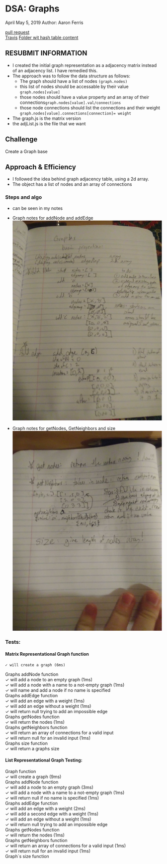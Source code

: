 
# DSA: Graphs
April May 5, 2019
Author: Aaron Ferris    
  
[pull request](https://github.com/abferris/data-structures-and-algorithms/pull/56)  
[Travis](https://travis-ci.com/abferris/data-structures-and-algorithms)
[Folder wit hash table content](https://github.com/abferris/data-structures-and-algorithms/graphs/graphbase/)

## RESUBMIT INFORMATION
* I created the initial graph representation as a adjacency matrix instead of an adjacency list. I have remedied this.
* The approach was to follow the data structure as follows:
  * The graph should have a list of nodes `(graph.nodes)`
  * this list of nodes should be accessable by their value `graph.nodes[value]`
  * those nodes should have a value property and an array of their connections`graph.nodes[value].val/connections`
  * those node connections should list the connections and their weight `graph.nodes[value].connections[connection]= weight`
* The graph.js is the matrix version
* the adjList.js is the file that we want


## Challenge
Create a Graph base
## Approach & Efficiency
* I followed the idea behind graph adjacency table, using a 2d array.  
* The object has a list of nodes and an array of connections


### Steps and algo
* can be seen in my notes
* Graph notes for addNode and addEdge
![Graph notes for addNode, addEdge](./graphs1.jpg)  
  
* Graph notes for getNodes, GetNeighbors and size
![Graph notes for getNodes, GetNeighbors and size](./graphs2.jpg)

### Tests: 
#### Matrix Representational Graph function  
    ✓ will create a graph (6ms)  
  Graphs addNode function  
    ✓ will add a node to an empty graph (1ms)  
    ✓ will add a node with a name to a not-empty graph (1ms)  
    ✓ will name and add a node if no name is specified  
  Graphs addEdge function  
    ✓ will add an edge with a weight (1ms)  
    ✓ will add an edge without a weight (1ms)  
    ✓ will return null trying to add an impossible edge  
  Graphs getNodes function  
    ✓ will return the nodes  (1ms)  
  Graphs getNeighbors function  
    ✓ will return an array of connections for a valid input  
    ✓ will return null for an invalid input (1ms)  
  Graphs size function  
    ✓ will return a graphs size

#### List Representational Graph Testing:  
  Graph function  
    ✓ will create a graph (9ms)  
  Graphs addNode function  
    ✓ will add a node to an empty graph (3ms)  
    ✓ will add a node with a name to a not-empty graph (1ms)  
    ✓ will return null if no name is specified (1ms)  
  Graphs addEdge function  
    ✓ will add an edge with a weight (2ms)  
    ✓ will add a second edge with a weight (1ms)  
    ✓ will add an edge without a weight (1ms)  
    ✓ will return null trying to add an impossible edge    
  Graphs getNodes function    
    ✓ will return the nodes  (1ms)  
  Graphs getNeighbors function    
    ✓ will return an array of connections for a valid input (1ms)    
    ✓ will return null for an invalid input (1ms)    
  Graph`s size function  
